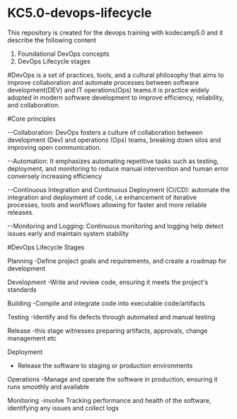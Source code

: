 # KC5.0-devops-lifecycle
This repository is created for the devops training with kodecamp5.0
and it describe the following content
1. Foundational DevOps concepts
2. DevOps Lifecycle stages

#DevOps is a set of practices, tools, and a cultural philosophy that aims to improve collaboration and automate processes between software development(DEV) and IT operations(Ops) teams.it is practice widely adopted in modern software development to improve efficiency, reliability, and collaboration.

#Core principles

--Collaboration:
DevOps fosters a culture of collaboration between development (Dev) and operations (Ops) teams, breaking down silos and improving open communication.

--Automation:
It emphasizes automating repetitive tasks such as testing, deployment, and monitoring to  reduce manual intervention and human error conversely increasing efficiency

--Continuous Integration and Continuous Deployment (CI/CD):
  automate the integration and deployment of code, i.e enhancement of iterative processes, tools and workflows
allowing for faster and more reliable releases.

--Monitoring and Logging:
Continuous monitoring and logging help  detect issues early and maintain system stability 



#DevOps Lifecycle Stages

Planning
-Define project goals and requirements, and create a roadmap for development

Development
-Write and review code, ensuring it meets the project's standards

Building
-Compile and integrate code into executable code/artifacts

Testing
-Identify and fix defects through automated and manual testing

Release
-this stage witnesses preparing artifacts, approvals, change management etc

Deployment
- Release the software to staging or production environments

Operations
-Manage and operate the software in production, ensuring it runs smoothly and available

Monitoring
-involve Tracking performance and health of the software, identifying any issues and collect logs

